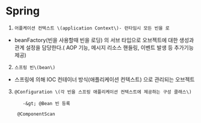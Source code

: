 # Spring

1.     어플케이션 컨텍스트 \(application Context\)- 런타임시 모든 빈을 로

* beanFactory\(빈을 사용할때 빈을 로딩\) 의 서브 타입으로 오브젝트에 대한 생성과 관계 설정을 담당한다.\( AOP 기능, 메시지 리소스 핸들링, 이벤트 발생 등 추가기능 제공\)

2.     스프링 빈\(bean\)

*   스프링에 의해 IOC 컨테이너 방식\(애플리케이션 컨텍스트\) 으로 관리되는 오브젝트

3.     @Configuration \(각 빈을 스프링 애플리케이션 컨텍스트에 제공하는 구성 클래스\)

          -&gt; @Bean 빈 등록

        @ComponentScan

